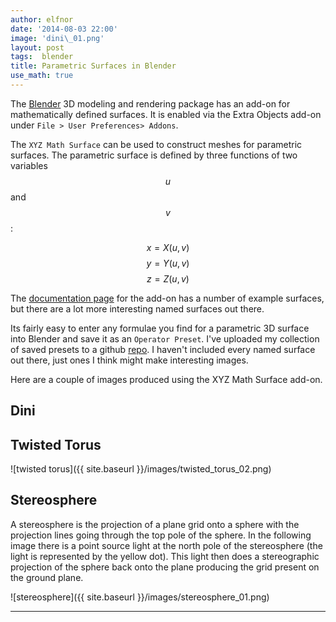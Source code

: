 ```yaml
---
author: elfnor
date: '2014-08-03 22:00'
image: 'dini\_01.png'
layout: post
tags:  blender
title: Parametric Surfaces in Blender
use_math: true
---
```


The [Blender](http://www.blender.org/) 3D modeling and rendering package has an add-on for mathematically defined surfaces. It is enabled via the Extra Objects add-on under `File > User Preferences> Addons`.

The `XYZ Math Surface` can be used to construct meshes for parametric surfaces. The parametric surface is defined by three functions of two variables $$u$$ and $$v$$:

$$
x = X(u,v)
$$
$$
y = Y(u,v)
$$
$$
z = Z(u,v)
$$

The [documentation page](http://wiki.blender.org/index.php/Extensions:2.6/Py/Scripts/Add_Mesh/Add_3d_Function_Surface) for the add-on has a number of example surfaces, but there are a lot more interesting named surfaces out there.

Its fairly easy to enter any formulae you find for a parametric 3D surface into Blender and save it as an `Operator Preset`. I\'ve uploaded my collection of saved presets to a github [repo](https://github.com/elfnor/blender_XYZ_surface_presets). I haven\'t included every named surface out there, just ones I think might make interesting images.

Here are a couple of images produced using the XYZ Math Surface add-on.

## Dini

## Twisted Torus

![twisted torus]({{ site.baseurl }}/images/twisted_torus_02.png)

## Stereosphere

A stereosphere is the projection of a plane grid onto a sphere with the projection lines going through the top pole of the sphere. In the following image there is a point source light at the north pole of the stereosphere (the light is represented by the yellow dot). This light then does a stereographic projection of the sphere back onto the plane producing the grid present on the ground plane.

![stereosphere]({{ site.baseurl }}/images/stereosphere_01.png)

------------------------------------------------------------------------
